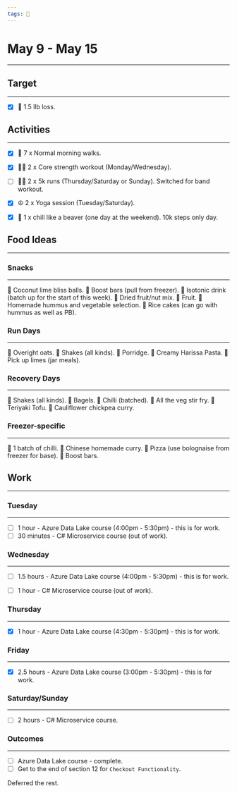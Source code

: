 ```yaml
---
tags: 📆
---
```


# May 9 - May 15
---


## Target
---

- [x] 🥇 1.5 llb loss.


## Activities
---

- [x] 🚶 7 x Normal morning walks.
- [x] 🏋‍♀ 2 x Core strength workout (Monday/Wednesday).
- [ ] 🏃‍♀ 2 x 5k runs (Thursday/Saturday or Sunday). Switched for band workout.
- [x]  ☮ 2 x Yoga session (Tuesday/Saturday).
- [x]  🦫 1 x chill like a beaver (one day at the weekend). 10k steps only day.


## Food Ideas
---

### Snacks
---

🔸 Coconut lime bliss balls.
🔸 Boost bars (pull from freezer).
🔸 Isotonic drink (batch up for the start of this week).
🔸 Dried fruit/nut mix.
🔸 Fruit.
🔸 Homemade hummus and vegetable selection.
🔸 Rice cakes (can go with hummus as well as PB).


### Run Days
---

🔸 Overight oats.
🔸 Shakes (all kinds).
🔸 Porridge.
🔸 Creamy Harissa Pasta.
🔸 Pick up limes (jar meals).


### Recovery Days
---

🔸 Shakes (all kinds).
🔸 Bagels.
🔸 Chilli (batched).
🔸 All the veg stir fry.
🔸 Teriyaki Tofu.
🔸 Cauliflower chickpea curry.


### Freezer-specific
---

🔸 1 batch of chilli.
🔸 Chinese homemade curry.
🔸 Pizza (use bolognaise from freezer for base).
🔸 Boost bars.


## Work
---

### Tuesday
---

- [ ] 1 hour - Azure Data Lake course (4:00pm - 5:30pm) - this is for work.
- [ ] 30 minutes - C# Microservice course (out of work).

### Wednesday 
---

- [ ] 1.5 hours - Azure Data Lake course (4:00pm - 5:30pm) - this is for work.
- [ ] 1 hour - C# Microservice course (out of work).

 
 ### Thursday 
---

- [x] 1 hour - Azure Data Lake course (4:30pm - 5:30pm) - this is for work.


### Friday
---

- [x] 2.5 hours - Azure Data Lake course (3:00pm - 5:30pm) - this is for work.


### Saturday/Sunday
---

- [ ] 2 hours - C# Microservice course.


### Outcomes
---

- [ ] Azure Data Lake course - complete.
- [ ] Get to the end of section 12 for `Checkout Functionality`.

Deferred the rest.